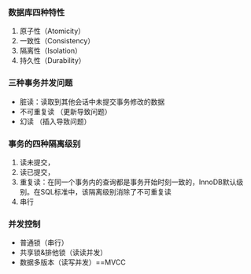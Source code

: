 
### 数据库四种特性
1. 原子性（Atomicity）
2. 一致性（Consistency）
3. 隔离性（Isolation）
4. 持久性（Durability）

### 三种事务并发问题
- 脏读：读取到其他会话中未提交事务修改的数据
- 不可重复读 （更新导致问题）
- 幻读 （插入导致问题）


### 事务的四种隔离级别
1. 读未提交，
2. 读已提交，
3. 重复读：在同一个事务内的查询都是事务开始时刻一致的，InnoDB默认级别。在SQL标准中，该隔离级别消除了不可重复读
4. 串行

### 并发控制
* 普通锁（串行）
* 共享锁&排他锁（读读并发）
* 数据多版本（读写并发）==MVCC